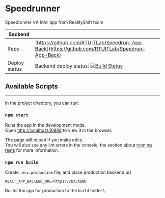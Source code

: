 # Speedrunner
Speedrunner VK Mini app from RealityShift team.

| Backend       |                                                                                                                                                                                                                                                         |
| ------------- | ------------------------------------------------------------------------------------------------------------------------------------------------------------------------------------------------------------------------------------------------------- |
| Repo          | [https://github.com/RTUITLab/Speedrun-App-Back](https://github.com/RTUITLab/Speedrun-App-Back)                                                                                                                                                          |
| Deploy status | Backend deploy status: [![Build Status](https://dev.azure.com/rtuitlab/RTU%20IT%20Lab/_apis/build/status/RTUITLab.Speedrun-App-Back?branchName=master)](https://dev.azure.com/rtuitlab/RTU%20IT%20Lab/_build/latest?definitionId=141&branchName=master) |

## Available Scripts
****
In the project directory, you can run:

### `npm start`

Runs the app in the development mode.\
Open [http://localhost:10888](http://localhost:10888) to view it in the browser.

The page will reload if you make edits.\
You will also see any lint errors in the console.
the section about [running tests](https://facebook.github.io/create-react-app/docs/running-tests) for more information.

### `npm run build`
Create `.env.production` file, and place production backend url
```env
REACT_APP_BACKEND_URL=https://BACKEND
```
Builds the app for production to the `build` folder.\

